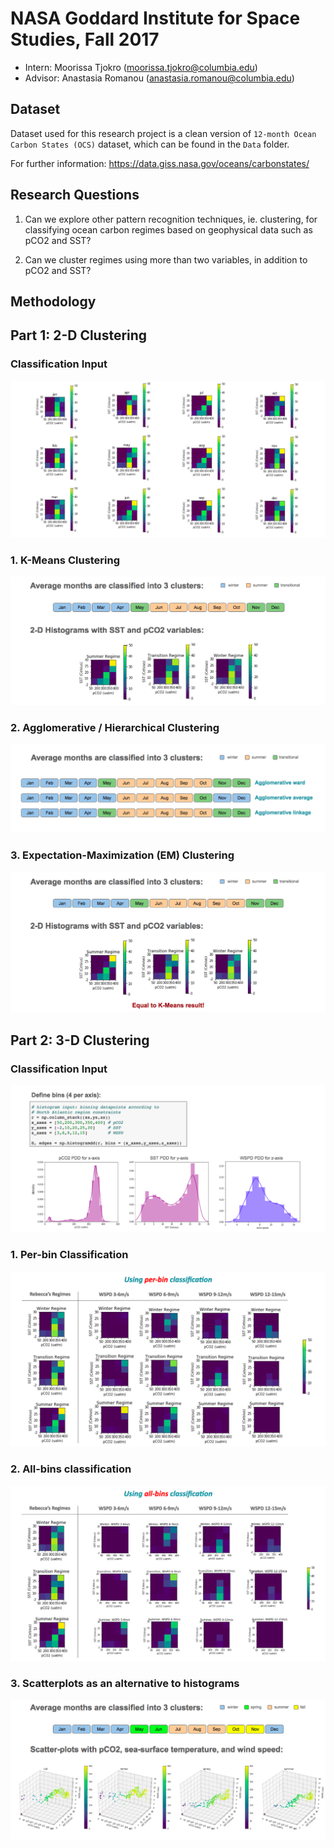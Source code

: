 # NASA Goddard Institute for Space Studies, Fall 2017

* Intern: Moorissa Tjokro (moorissa.tjokro@columbia.edu)
* Advisor: Anastasia Romanou (anastasia.romanou@columbia.edu)


## Dataset
Dataset used for this research project is a clean version of `12-month Ocean Carbon States (OCS)` dataset, which can be found in the `Data` folder.

For further information: https://data.giss.nasa.gov/oceans/carbonstates/

## Research Questions

1. Can we explore other pattern recognition techniques, ie. clustering, for classifying ocean carbon regimes based on geophysical data such as pCO2 and SST?

2. Can we cluster regimes using more than two variables, in addition to pCO2 and SST?

## Methodology

## Part 1: 2-D Clustering

### Classification Input
![](Images/2d_input.png)

### 1. K-Means Clustering
![](Images/cluster_kmeans.png)

### 2. Agglomerative / Hierarchical Clustering
![](Images/cluster_agglo.png)

### 3. Expectation-Maximization (EM) Clustering
![](Images/cluster_em.png)

## Part 2: 3-D Clustering

### Classification Input
![](Images/3d_input.png)

### 1. Per-bin Classification
![](Images/class_perbin.png)

### 2. All-bins classification
![](Images/class_allbins.png)

### 3. Scatterplots as an alternative to histograms
![](Images/3d_scatter.png)

